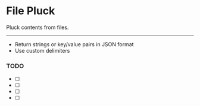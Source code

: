 # File Pluck
Pluck contents from files.

---

- Return strings or key/value pairs in JSON format
- Use custom delimiters


### TODO
- [ ] 
- [ ] 
- [ ] 
- [ ] 